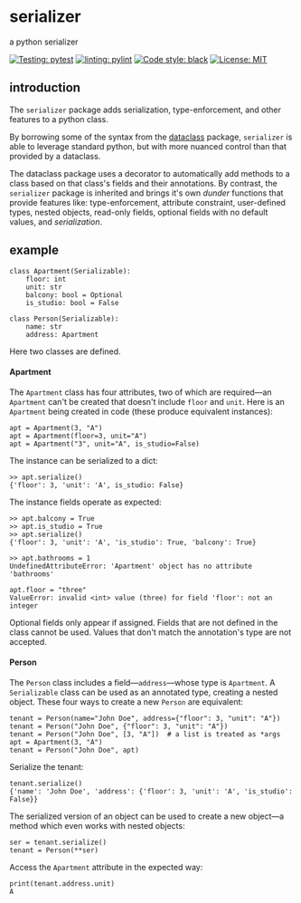 # serializer
a python serializer

[![Testing: pytest](https://img.shields.io/badge/testing-pytest-yellow)](https://docs.pytest.org)
[![linting: pylint](https://img.shields.io/badge/linting-pylint-yellowgreen)](https://github.com/pylint-dev/pylint)
[![Code style: black](https://img.shields.io/badge/code%20style-black-000000.svg)](https://github.com/psf/black)
[![License: MIT](https://img.shields.io/badge/license-MIT-blue)](https://opensource.org/license/mit/)


## introduction

The `serializer` package adds serialization, type-enforcement, and other features to a python class.

By borrowing some of the syntax from the [dataclass](https://docs.python.org/3/library/dataclasses.html) package, `serializer` is able to leverage standard python, but with more nuanced control than that provided by a dataclass.

The dataclass package uses a decorator to automatically add methods to a class based on that class's fields and their annotations. By contrast, the `serializer` package is inherited and brings it's own *dunder* functions that provide features like: type-enforcement, attribute constraint, user-defined types, nested objects, read-only fields, optional fields with no default values, and *serialization*.

## example

```
class Apartment(Serializable):
    floor: int
    unit: str
    balcony: bool = Optional
    is_studio: bool = False
    
class Person(Serializable):
    name: str
    address: Apartment
```

Here two classes are defined.

#### Apartment

The `Apartment` class has four attributes, two of which are required&mdash;an `Apartment` can't be created that doesn't include `floor` and `unit`. Here is an `Apartment` being created in code (these produce equivalent instances):

```
apt = Apartment(3, "A")
apt = Apartment(floor=3, unit="A")
apt = Apartment("3", unit="A", is_studio=False)
```

The instance can be serialized to a dict:

```
>> apt.serialize()
{'floor': 3, 'unit': 'A', is_studio: False}
```

The instance fields operate as expected:

```
>> apt.balcony = True
>> apt.is_studio = True
>> apt.serialize()
{'floor': 3, 'unit': 'A', 'is_studio': True, 'balcony': True}

>> apt.bathrooms = 1
UndefinedAttributeError: 'Apartment' object has no attribute 'bathrooms'

apt.floor = "three"
ValueError: invalid <int> value (three) for field 'floor': not an integer
```

Optional fields only appear if assigned. Fields that are not defined in the class cannot be used. Values that don't match the annotation's type are not accepted.

#### Person

The `Person` class includes a field&mdash;`address`&mdash;whose type is `Apartment`. A `Serializable` class can be used as an annotated type, creating a nested object. These four ways to create a new `Person` are equivalent:

```
tenant = Person(name="John Doe", address={"floor": 3, "unit": "A"})
tenant = Person("John Doe", {"floor": 3, "unit": "A"})
tenant = Person("John Doe", [3, "A"])  # a list is treated as *args
apt = Apartment(3, "A")
tenant = Person("John Doe", apt)
```

Serialize the tenant:

```
tenant.serialize()
{'name': 'John Doe', 'address': {'floor': 3, 'unit': 'A', 'is_studio': False}}
```

The serialized version of an object can be used to create a new object&mdash;a method which even works with nested objects:

```
ser = tenant.serialize()
tenant = Person(**ser)
```

Access the `Apartment` attribute in the expected way:

```
print(tenant.address.unit)
A
```